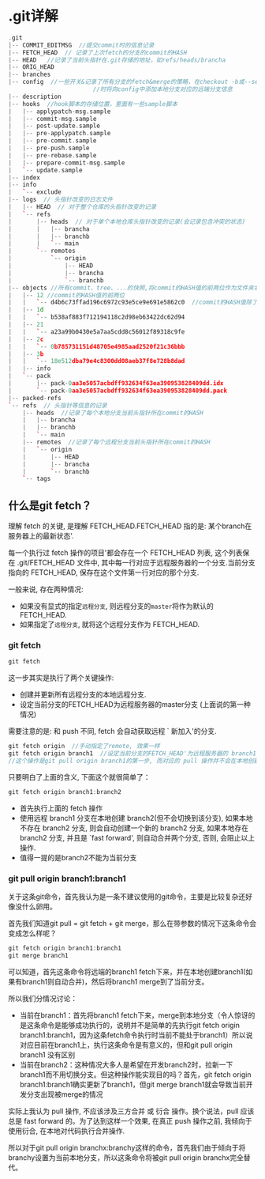 # .git详解

```cpp
.git 
|-- COMMIT_EDITMSG  //提交commit时的信息记录
|-- FETCH_HEAD  // 记录了上次fetch的分支的commit的HASH
|-- HEAD   //记录了当前头指针在.git存储的地址，如refs/heads/brancha
|-- ORIG_HEAD 
|-- branches
|-- config  //一些开关&记录了所有分支的fetch&merge的策略，在checkout -b或--set-upstream-to
						//时将向config中添加本地分支对应的远端分支信息
|-- description
|-- hooks  //hook脚本的存储位置，里面有一些sample脚本
|   |-- applypatch-msg.sample
|   |-- commit-msg.sample
|   |-- post-update.sample
|   |-- pre-applypatch.sample
|   |-- pre-commit.sample
|   |-- pre-push.sample
|   |-- pre-rebase.sample
|   |-- prepare-commit-msg.sample
|   `-- update.sample
|-- index
|-- info
|   `-- exclude
|-- logs  // 头指针改变的日志文件
|   |-- HEAD  // 对于整个仓库的头指针改变的记录
|   `-- refs
|       |-- heads  // 对于单个本地仓库头指针改变的记录(会记录包含冲突的状态)
|       |   |-- brancha
|       |   |-- branchb
|       |   `-- main
|       `-- remotes   
|           `-- origin
|               |-- HEAD
|               |-- brancha
|               `-- branchb
|-- objects //所有commit、tree、...的快照,将commit的HASH值的前两位作为文件夹名，后面的值作为快照名
|   |-- 12 //commit的HASH值的前两位
|   |   `-- d4b6c73ffad196c6972c93e5ce9e691e5862c0  //commit的HASH值除了前两位
|   |-- 1d
|   |   `-- b538af883f712194118c2d98eb63422dc62d94
|   |-- 21
|   |   `-- a23a99b0430e5a7aa5cdd8c56012f89318c9fe
|   |-- 2c
|   |   `-- 0b785731151d48705e4985aad2520f21c36bbb
|   |-- 3b
|   |   `-- 18e512dba79e4c8300dd08aeb37f8e728b8dad
|   |-- info
|   `-- pack
|       |-- pack-0aa3e5057acbdff932634f63ea390953828409dd.idx
|       `-- pack-0aa3e5057acbdff932634f63ea390953828409dd.pack
|-- packed-refs
`-- refs  // 头指针等信息的记录
    |-- heads  //记录了每个本地分支当前头指针所在commit的HASH
    |   |-- brancha
    |   |-- branchb
    |   `-- main
    |-- remotes  //记录了每个远程分支当前头指针所在commit的HASH
    |   `-- origin
    |       |-- HEAD
    |       |-- brancha
    |       `-- branchb
    `-- tags
```

## 什么是git fetch？

理解 fetch 的关键, 是理解 FETCH_HEAD.FETCH_HEAD 指的是: 某个branch在服务器上的最新状态'.

每一个执行过 fetch 操作的项目'都会存在一个 FETCH_HEAD 列表, 这个列表保在 .git/FETCH_HEAD 文件中, 其中每一行对应于远程服务器的一个分支.当前分支指向的 FETCH_HEAD, 保存在这个文件第一行对应的那个分支.

一般来说, 存在两种情况:

- 如果没有显式的指定`远程分支`, 则远程分支的`master`将作为默认的 FETCH_HEAD.
- 如果指定了`远程分支`, 就将这个远程分支作为 FETCH_HEAD.

### git fetch

```cpp
git fetch
```

这一步其实是执行了两个关键操作:

- 创建并更新所有远程分支的本地远程分支.
- 设定当前分支的FETCH_HEAD为远程服务器的master分支 (上面说的第一种情况)

需要注意的是: 和 push 不同, fetch 会自动获取远程 ` 新加入'的分支.

```cpp
git fetch origin  //手动指定了remote, 效果一样
git fetch origin branch1  //设定当前分支的FETCH_HEAD'为远程服务器的 branch1 分支`.
//这个操作是git pull origin branch1的第一步, 而对应的 pull 操作并不会在本地创建新的branch.
```

只要明白了上面的含义, 下面这个就很简单了：

```cpp
git fetch origin branch1:branch2
```

- 首先执行上面的 fetch 操作
- 使用远程 branch1 分支在本地创建 branch2(但不会切换到该分支), 如果本地不存在 branch2 分支, 则会自动创建一个新的 branch2 分支, 如果本地存在 branch2 分支, 并且是 `fast forward', 则自动合并两个分支, 否则, 会阻止以上操作.
- 值得一提的是branch2不能为当前分支

### git pull origin branch1:branch1

关于这条git命令，首先我认为是一条不建议使用的git命令，主要是比较复杂还好像没什么卵用。

首先我们知道git pull = git fetch + git merge，那么在带参数的情况下这条命令会变成怎么样呢？

```cpp
git fetch origin branch1:branch1
git merge branch1
```

可以知道，首先这条命令将远端的branch1 fetch下来，并在本地创建branch1(如果有branch1则自动合并)，然后将branch1 merge到了当前分支。

所以我们分情况讨论：

- 当前在branch1：首先将branch1 fetch下来，merge到本地分支（令人惊讶的是这条命令是能够成功执行的，说明并不是简单的先执行git fetch origin branch1:branch1，因为这条fetch命令执行时当前不能处于branch1）所以说对应目前在branch1上，执行这条命令是有意义的，但和git pull origin branch1 没有区别
- 当前在branch2：这种情况大多人是希望在开发branch2时，拉新一下branch1而不用切换分支。但这种操作能实现目的吗？首先，git fetch origin branch1:branch1确实更新了branch1，但git merge branch1就会导致当前开发分支出现被merge的情况

实际上我认为 pull 操作, 不应该涉及三方合并 或 衍合 操作。换个说法，pull 应该总是 fast forward 的。为了达到这样一个效果, 在真正 push 操作之前, 我倾向于使用衍合, 在本地对代码执行合并操作.

所以对于git pull origin branchx:branchy这样的命令，首先我们由于倾向于将branchy设置为当前本地分支，所以这条命令将被git pull origin branchx完全替代。